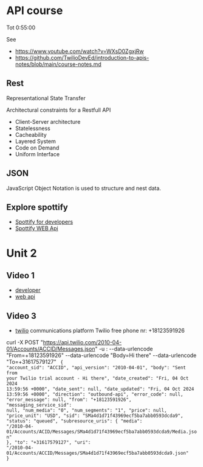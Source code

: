# API course

Tot 0:55:00

See 
- https://www.youtube.com/watch?v=WXsD0ZgxjRw
- https://github.com/TwilioDevEd/introduction-to-apis-notes/blob/main/course-notes.md


## Rest
Representational State Transfer 

Architectural constraints for a Restfull API
- Client-Server architecture
- Statelessness
- Cacheability
- Layered System
- Code on Demand
- Uniform Interface

## JSON 
JavaScript Object Notation is used to structure and nest data.

## Explore spottify

- [Spottify for developers](https://developer.spotify.com/)
- [Spottify WEB Api](https://developer.spotify.com/documentation/web-api)


# Unit 2
## Video 1
- [developer](https://developer.spotify.com/)
- [web api](https://developer.spotify.com/documentation/web-api)


## Video 3
- [twilio](https://www.twilio.com/en-us) communications platform
   Twilio free phone nr: +18123591926

curl -X POST "https://api.twilio.com/2010-04-01/Accounts/ACCID/Messages.json" -u <ACID>:<ACTOK> --data-urlencode "From=+18123591926" --data-urlencode "Body=Hi there" --data-urlencode "To=+31617579127" 
 <code>
  {
      "account_sid": "ACCID",
      "api_version": "2010-04-01",
      "body": "Sent from your Twilio trial account - Hi there",
      "date_created": "Fri, 04 Oct 2024 13:59:56 +0000",
      "date_sent": null,
      "date_updated": "Fri, 04 Oct 2024 13:59:56 +0000",
      "direction": "outbound-api",
      "error_code": null,
      "error_message": null,
      "from": "+18123591926",
      "messaging_service_sid": null,
      "num_media": "0",
      "num_segments": "1",
      "price": null,
      "price_unit": "USD",
      "sid": "SMa4d1d71f43969ecf5ba7abb0593dcda9",
      "status": "queued",
      "subresource_uris": {
          "media": "/2010-04-01/Accounts/ACID/Messages/SMa4d1d71f43969ecf5ba7abb0593dcda9/Media.json"
      },
      "to": "+31617579127",
      "uri": "/2010-04-01/Accounts/ACCID/Messages/SMa4d1d71f43969ecf5ba7abb0593dcda9.json"
  }
  <code>

